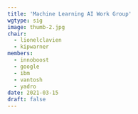 ```yaml
---
title: 'Machine Learning AI Work Group'
wgtype: sig
image: thumb-2.jpg
chair:
  - lionelclavien
  - kipwarner
members:
  - innoboost
  - google
  - ibm
  - vantosh
  - yadro
date: 2021-03-15
draft: false
---
```

